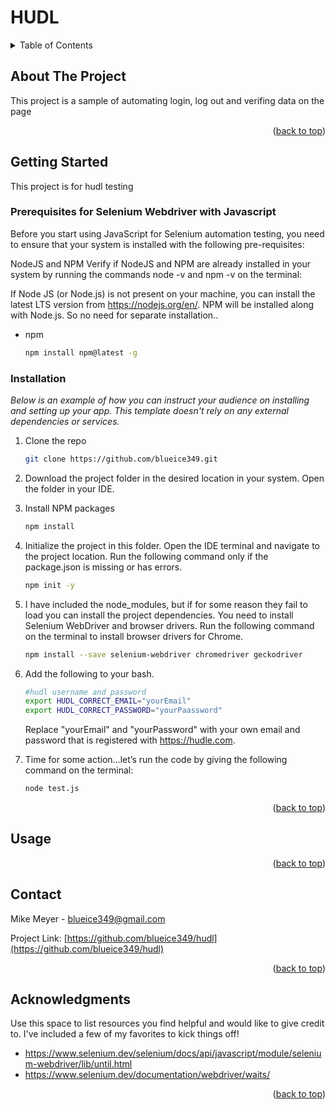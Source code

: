# HUDL

<div id="top"></div>

<!-- PROJECT LOGO -->

<!-- TABLE OF CONTENTS -->
<details>
  <summary>Table of Contents</summary>
  <ol>
    <li>
      <a href="#about-the-project">About The Project</a>
    </li>
    <li>
      <a href="#getting-started">Getting Started</a>
      <ul>
        <li><a href="#prerequisites">Prerequisites</a></li>
        <li><a href="#installation">Installation</a></li>
      </ul>
    </li>
    <li><a href="#usage">Usage</a></li>
    <li><a href="#contact">Contact</a></li>
    <li><a href="#acknowledgments">Acknowledgments</a></li>
  </ol>
</details>



<!-- ABOUT THE PROJECT -->
## About The Project


This project is a sample of automating login, log out and verifing data on the page

<p align="right">(<a href="#top">back to top</a>)</p>



<!-- GETTING STARTED -->
## Getting Started

This project is for hudl testing

### Prerequisites for Selenium Webdriver with Javascript

Before you start using JavaScript for Selenium automation testing, you need to ensure that your system is installed with the following pre-requisites:

NodeJS and NPM
Verify if NodeJS and NPM are already installed in your system by running the commands node -v and npm -v on the terminal:

If Node JS (or Node.js) is not present on your machine, you can install the latest LTS version from https://nodejs.org/en/. NPM will be installed along with Node.js. So no need for separate installation..
* npm
  ```sh
  npm install npm@latest -g
  ```

### Installation

_Below is an example of how you can instruct your audience on installing and setting up your app. This template doesn't rely on any external dependencies or services._

1. Clone the repo
   ```sh
   git clone https://github.com/blueice349.git
   ```
2. Download the project folder in the desired location in your system. Open the folder in your IDE.

3. Install NPM packages
   ```sh
   npm install
   ```
4. Initialize the project in this folder. Open the IDE terminal and navigate to the project location. Run the following command only if the package.json is missing or has errors.
   ```sh
   npm init -y
   ```
5. I have included the node_modules, but if for some reason they fail to load you can install the project dependencies. You need to install Selenium WebDriver and browser drivers. Run the following command on the terminal to install browser drivers for Chrome. 
    ```sh
    npm install --save selenium-webdriver chromedriver geckodriver
    ```
6. Add the following to your bash.
    ```sh
    #hudl username and password
    export HUDL_CORRECT_EMAIL="yourEmail"
    export HUDL_CORRECT_PASSWORD="yourPaassword" 
    ```
    Replace "yourEmail" and "yourPassword" with your own email and password that is registered with https://hudle.com.

7. Time for some action…let’s run the code by giving the following command on the terminal:
    ```sh
    node test.js
    ```

<p align="right">(<a href="#top">back to top</a>)</p>



<!-- USAGE EXAMPLES -->
## Usage

<p align="right">(<a href="#top">back to top</a>)</p>


<!-- CONTACT -->
## Contact

Mike Meyer - blueice349@gmail.com

Project Link: [https://github.com/blueice349/hudl](https://github.com/blueice349/hudl)

<p align="right">(<a href="#top">back to top</a>)</p>



<!-- ACKNOWLEDGMENTS -->
## Acknowledgments

Use this space to list resources you find helpful and would like to give credit to. I've included a few of my favorites to kick things off!

* https://www.selenium.dev/selenium/docs/api/javascript/module/selenium-webdriver/lib/until.html
* https://www.selenium.dev/documentation/webdriver/waits/

<p align="right">(<a href="#top">back to top</a>)</p>
